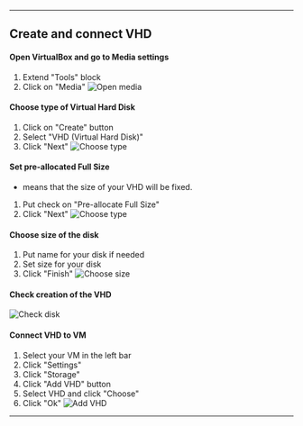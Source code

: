 ***
## Create and connect VHD

#### Open VirtualBox and go to Media settings 
1) Extend "Tools" block
2) Click on "Media"
![Open media](https://github.com/qqwerty222/obsidian/blob/main/Ansible/screenshots/open_media%20.png)

####  Choose type of Virtual Hard Disk
1) Click on "Create" button
2) Select "VHD (Virtual Hard Disk)"
3) Click "Next"
![Choose type](https://github.com/qqwerty222/obsidian/blob/main/Ansible/screenshots/choose_disk.png)

#### Set pre-allocated Full Size
- means that the size of your VHD will be fixed.
1) Put check on "Pre-allocate Full Size"
2) Click "Next"
![Choose type](https://github.com/qqwerty222/obsidian/blob/main/Ansible/screenshots/check_size.png)

#### Choose size of the disk
1) Put name for your disk if needed
2) Set size for your disk
3) Click "Finish"
![Choose size](https://github.com/qqwerty222/obsidian/blob/main/Ansible/screenshots/choose_size.png)

#### Check creation of the VHD
![Check disk](https://github.com/qqwerty222/obsidian/blob/main/Ansible/screenshots/finish.png)

#### Connect VHD to VM
1) Select your VM in the left bar
2) Click "Settings"
3) Click "Storage"
4) Click "Add VHD" button
5) Select VHD and click "Choose"
6) Click "Ok"
![Add VHD](https://github.com/qqwerty222/obsidian/blob/main/Ansible/screenshots/Add_VHD.png)

***

